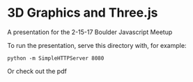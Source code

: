 # 3D Graphics and Three.js

A presentation for the 2-15-17 Boulder Javascript Meetup

To run the presentation, serve this directory with, for example:

```
python -m SimpleHTTPServer 8080
```

Or check out the pdf
